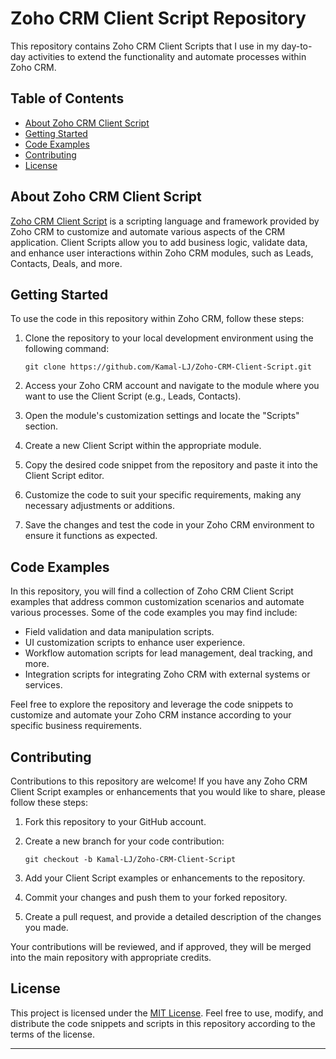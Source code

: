 # Zoho CRM Client Script Repository

This repository contains Zoho CRM Client Scripts that I use in my day-to-day activities to extend the functionality and automate processes within Zoho CRM.

## Table of Contents

- [About Zoho CRM Client Script](#about-zoho-crm-client-script)
- [Getting Started](#getting-started)
- [Code Examples](#code-examples)
- [Contributing](#contributing)
- [License](#license)

## About Zoho CRM Client Script

[Zoho CRM Client Script](https://www.zoho.com/crm/) is a scripting language and framework provided by Zoho CRM to customize and automate various aspects of the CRM application. Client Scripts allow you to add business logic, validate data, and enhance user interactions within Zoho CRM modules, such as Leads, Contacts, Deals, and more.

## Getting Started

To use the code in this repository within Zoho CRM, follow these steps:

1. Clone the repository to your local development environment using the following command:

   ```
   git clone https://github.com/Kamal-LJ/Zoho-CRM-Client-Script.git
   ```

2. Access your Zoho CRM account and navigate to the module where you want to use the Client Script (e.g., Leads, Contacts).

3. Open the module's customization settings and locate the "Scripts" section.

4. Create a new Client Script within the appropriate module.

5. Copy the desired code snippet from the repository and paste it into the Client Script editor.

6. Customize the code to suit your specific requirements, making any necessary adjustments or additions.

7. Save the changes and test the code in your Zoho CRM environment to ensure it functions as expected.

## Code Examples

In this repository, you will find a collection of Zoho CRM Client Script examples that address common customization scenarios and automate various processes. Some of the code examples you may find include:

- Field validation and data manipulation scripts.
- UI customization scripts to enhance user experience.
- Workflow automation scripts for lead management, deal tracking, and more.
- Integration scripts for integrating Zoho CRM with external systems or services.

Feel free to explore the repository and leverage the code snippets to customize and automate your Zoho CRM instance according to your specific business requirements.

## Contributing

Contributions to this repository are welcome! If you have any Zoho CRM Client Script examples or enhancements that you would like to share, please follow these steps:

1. Fork this repository to your GitHub account.

2. Create a new branch for your code contribution:

   ```
   git checkout -b Kamal-LJ/Zoho-CRM-Client-Script
   ```

3. Add your Client Script examples or enhancements to the repository.

4. Commit your changes and push them to your forked repository.

5. Create a pull request, and provide a detailed description of the changes you made.

Your contributions will be reviewed, and if approved, they will be merged into the main repository with appropriate credits.

## License

This project is licensed under the [MIT License](LICENSE). Feel free to use, modify, and distribute the code snippets and scripts in this repository according to the terms of the license.

---
